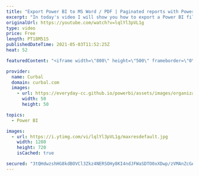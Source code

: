```yaml
---
title: "Export Power BI to MS Word / PDF | Paginated reports with Power Automate and Power BI"
excerpt: "In today's video I will show you how to export a Power BI file to word or PDF and email it to somebody!!  Chapters: 00:00 Intro 00:35 Pre-requisites / Licenses 01:00 Prepare the word template 05:00 Configure the flow in Power BI  Done!  Here you can download all the pbix files: https://curbal.com/donwload-center"
originalUrl: https://youtube.com/watch?v=lqlYl3pVL1g
type: video
price: Free
length: PT18M51S
publishedDateTime: 2021-05-03T11:52:25Z
heat: 52

featuredContent: "<iframe width=\"800\" height=\"500\" frameborder=\"0\" src=\"https://www.youtube.com/embed/lqlYl3pVL1g\" allow=\"accelerometer; autoplay; encrypted-media; gyroscope; picture-in-picture\" allowfullscreen></iframe>"

provider:
  name: Curbal
  domain: curbal.com
  images:
    - url: https://everyday-cc.github.io/powerbi/assets/images/organizations/curbal.com-50x50.jpg
      width: 50
      height: 50

topics:
  - Power BI

images:
  - url: https://i.ytimg.com/vi/lqlYl3pVL1g/maxresdefault.jpg
    width: 1280
    height: 720
    isCached: true

secured: "3tQHdwzshHG8kdBOVCl3Zkz4NERSOHy8KI4ndJFWaSDTO0xXDwp/zVMAnZcGAtuJkIstVZ3W/IxxEulTUFzSEZ3lIkhlTJB0Y5hroW8udtS5ayOJRdc38+xo5Bdwz4oNoazWx6Xj4hhe96MrdvI4sZ9SDk5/zW564zXiF9wFSkXHo4J87mll0vy2vmZpL5AUGJcmi1L7aiRWxrPN2PPkD3UH/Gar3JhQTnszVGNW+8NqvYXPzJ453l6sF4kpZcKG45668aGdHc1g8ZN0plLnAvDtXXFNGuMsZs9MVAogJeXyQ2+A85vEX9RAurVZvFq4oOhCXcaifw47JOnTtMbpTXRrpxcOdpvc11e8wocyGRGQh6KmFXIKGKFe9zFlS7bVNdWWTPRNFYZOSUZfvBhbEZQWwux6Mz0hSQhpzMxlF2I=;PT1JTyRP3V6z3ja+reNeSw=="
---
```



